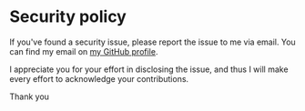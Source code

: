 # Security policy

If you've found a security issue, please report the issue to me via email.
You can find my email on [my GitHub profile](https://github.com/matootie).

I appreciate you for your effort in disclosing the issue, and thus I will make
every effort to acknowledge your contributions.

Thank you
